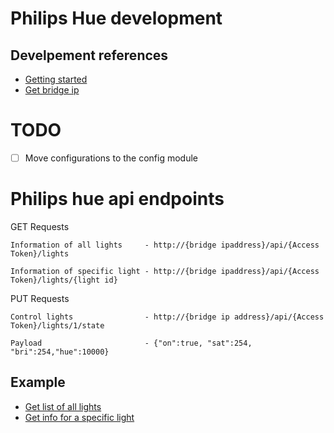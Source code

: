 # Philips Hue development

## Develpement references
- [Getting started](https://www.developers.meethue.com/documentation/getting-started)
- [Get bridge ip](www.meethue.com/api/nupnp)

# TODO
- [ ] Move configurations to the config module

# Philips hue api endpoints
GET Requests
```
Information of all lights     - http://{bridge ipaddress}/api/{Access Token}/lights

Information of specific light - http://{bridge ipaddress}/api/{Access Token}/lights/{light id}

```
PUT Requests
```
Control lights                - http://{bridge ip address}/api/{Access Token}/lights/1/state

Payload                       - {"on":true, "sat":254, "bri":254,"hue":10000}
```

## Example

- [Get list of all lights](http://10.0.1.2/api/Ny3OWGNNhMTM5SOVKdiIuEOB-scDUGFXXllFFacF/lights)
- [Get info for a specific light](http://10.0.1.2/api/Ny3OWGNNhMTM5SOVKdiIuEOB-scDUGFXXllFFacF/lights/1)
